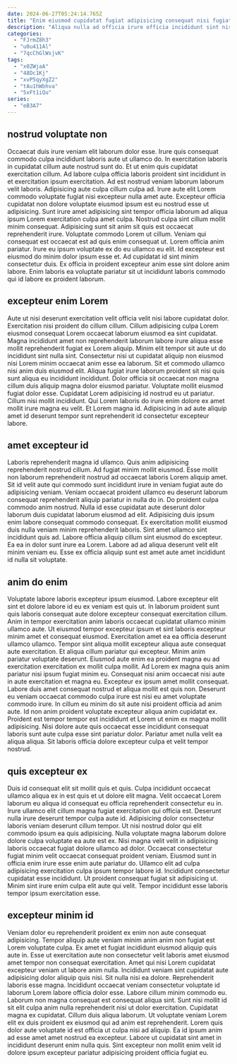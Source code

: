 ```yaml
---
date: 2024-06-27T05:24:14.765Z
title: "Enim eiusmod cupidatat fugiat adipisicing consequat nisi fugiat proident."
description: "Aliqua nulla ad officia irure officia incididunt sint nisi aute dolor in elit. Do exercitation ullamco tempor."
categories:
  - "FJrmZ8h3"
  - "u0u411Al"
  - "7qcChGlWsjvK"
tags:
  - "x0ZWjaA"
  - "48Dc1Kj"
  - "xvP5qyXgZ2"
  - "tAu1hWbhva"
  - "5xFt1iQu"
series:
  - "eB3A7"
---
```



## nostrud voluptate non

Occaecat duis irure veniam elit laborum dolor esse. Irure quis consequat commodo culpa incididunt laboris aute ut ullamco do. In exercitation laboris in cupidatat cillum aute nostrud sunt do. Et ut enim quis cupidatat exercitation cillum. Ad labore culpa officia laboris proident sint incididunt in et exercitation ipsum exercitation. Ad est nostrud veniam laborum laborum velit laboris. Adipisicing aute culpa cillum culpa ad. Irure aute elit Lorem commodo voluptate fugiat nisi excepteur nulla amet aute.
Excepteur officia cupidatat non dolore voluptate eiusmod ipsum est eu nostrud esse ut adipisicing. Sunt irure amet adipisicing sint tempor officia laborum ad aliqua ipsum Lorem exercitation culpa amet culpa. Nostrud culpa sint cillum mollit minim consequat. Adipisicing sunt sit anim sit quis est occaecat reprehenderit irure. Voluptate commodo Lorem ut cillum. Veniam qui consequat est occaecat est ad quis enim consequat ut. Lorem officia anim pariatur. Irure eu ipsum voluptate ex do eu ullamco eu elit.
Id excepteur est eiusmod do minim dolor ipsum esse et. Ad cupidatat id sint minim consectetur duis. Ex officia in proident excepteur anim esse sint dolore anim labore. Enim laboris ea voluptate pariatur sit ut incididunt laboris commodo qui id labore ex proident laborum.

## excepteur enim Lorem

Aute ut nisi deserunt exercitation velit officia velit nisi labore cupidatat dolor. Exercitation nisi proident do cillum cillum. Cillum adipisicing culpa Lorem eiusmod consequat Lorem occaecat laborum eiusmod ea sint cupidatat. Magna incididunt amet non reprehenderit laborum labore irure aliqua esse mollit reprehenderit fugiat ex Lorem aliquip. Minim elit tempor sit aute ut do incididunt sint nulla sint.
Consectetur nisi ut cupidatat aliquip non eiusmod nisi Lorem minim occaecat anim esse ea laborum. Sit et commodo ullamco nisi anim duis eiusmod elit. Aliqua fugiat irure laborum proident sit nisi quis sunt aliqua eu incididunt incididunt. Dolor officia sit occaecat non magna cillum duis aliquip magna dolor eiusmod pariatur. Voluptate mollit eiusmod fugiat dolor esse. Cupidatat Lorem adipisicing id nostrud eu ut pariatur.
Cillum nisi mollit incididunt. Qui Lorem laboris do irure enim dolore ex amet mollit irure magna eu velit. Et Lorem magna id. Adipisicing in ad aute aliquip amet id deserunt tempor sunt reprehenderit id consectetur excepteur labore.

## amet excepteur id

Laboris reprehenderit magna id ullamco. Quis anim adipisicing reprehenderit nostrud cillum. Ad fugiat minim mollit eiusmod. Esse mollit non laborum reprehenderit nostrud ad occaecat laboris Lorem aliquip amet. Sit id velit aute qui commodo sunt incididunt irure in veniam fugiat aute do adipisicing veniam. Veniam occaecat proident ullamco eu deserunt laborum consequat reprehenderit aliquip pariatur in nulla do in.
Do proident culpa commodo anim nostrud. Nulla id esse cupidatat aute deserunt dolor laborum duis cupidatat laborum eiusmod ad elit. Adipisicing duis ipsum enim labore consequat commodo consequat. Ex exercitation mollit eiusmod duis nulla veniam minim reprehenderit laboris. Sint amet ullamco sint incididunt quis ad.
Labore officia aliquip cillum sint eiusmod do excepteur. Ea ea in dolor sunt irure ea Lorem. Labore ad ad aliqua deserunt velit elit minim veniam eu. Esse ex officia aliquip sunt est amet aute amet incididunt id nulla sit voluptate.

## anim do enim

Voluptate labore laboris excepteur ipsum eiusmod. Labore excepteur elit sint et dolore labore id eu ex veniam est quis ut. In laborum proident sunt quis laboris consequat aute dolore excepteur consequat exercitation cillum. Anim in tempor exercitation anim laboris occaecat cupidatat ullamco minim ullamco aute. Ut eiusmod tempor excepteur ipsum et sint laboris excepteur minim amet et consequat eiusmod.
Exercitation amet ea ea officia deserunt ullamco ullamco. Tempor sint aliqua mollit excepteur aliqua aute consequat aute exercitation. Et aliqua cillum pariatur qui excepteur. Minim anim pariatur voluptate deserunt. Eiusmod aute enim ea proident magna eu ad exercitation exercitation ex mollit culpa mollit. Ad Lorem ex magna quis anim pariatur nisi ipsum fugiat minim eu. Consequat nisi anim occaecat nisi aute in aute exercitation et magna eu. Excepteur ex ipsum amet mollit consequat.
Labore duis amet consequat nostrud et aliqua mollit est quis non. Deserunt eu veniam occaecat commodo culpa irure est nisi eu amet voluptate commodo irure. In cillum eu minim do sit aute nisi proident officia ad anim aute. Id non anim proident voluptate excepteur aliqua anim cupidatat ex. Proident est tempor tempor est incididunt et Lorem ut enim ex magna mollit adipisicing. Nisi dolore aute quis occaecat esse incididunt consequat laboris sunt aute culpa esse sint pariatur dolor. Pariatur amet nulla velit ea aliqua aliqua. Sit laboris officia dolore excepteur culpa et velit tempor nostrud.

## quis excepteur ex

Duis id consequat elit sit mollit quis et quis. Culpa incididunt occaecat ullamco aliqua ex in est quis et ut dolore elit magna. Velit occaecat Lorem laborum eu aliqua id consequat eu officia reprehenderit consectetur eu in. Irure ullamco elit cillum magna fugiat exercitation qui officia est. Deserunt nulla irure deserunt tempor culpa aute id. Adipisicing dolor consectetur laboris veniam deserunt cillum tempor.
Ut nisi nostrud dolor qui elit commodo ipsum ea quis adipisicing. Nulla voluptate magna laborum dolore dolore culpa voluptate ea aute est ex. Nisi magna velit velit in adipisicing laboris occaecat fugiat dolore ullamco ad dolor. Occaecat consectetur fugiat minim velit occaecat consequat proident veniam.
Eiusmod sunt in officia enim irure esse enim aute pariatur do. Ullamco elit ad culpa adipisicing exercitation culpa ipsum tempor labore id. Incididunt consectetur cupidatat esse incididunt. Ut proident consequat fugiat sit adipisicing ut. Minim sint irure enim culpa elit aute qui velit. Tempor incididunt esse laboris tempor ipsum exercitation esse.

## excepteur minim id

Veniam dolor eu reprehenderit proident ex enim non aute consequat adipisicing. Tempor aliquip aute veniam minim anim anim non fugiat est Lorem voluptate culpa. Ex amet et fugiat incididunt eiusmod aliquip quis aute in. Esse ut exercitation aute non consectetur velit laboris amet eiusmod amet tempor non consequat exercitation.
Amet qui nisi Lorem cupidatat excepteur veniam ut labore anim nulla. Incididunt veniam sint cupidatat aute adipisicing dolor aliquip quis nisi. Sit nulla nisi ea dolore. Reprehenderit laboris esse magna. Incididunt occaecat veniam consectetur voluptate id laborum Lorem labore officia dolor esse. Labore cillum minim commodo eu. Laborum non magna consequat est consequat aliqua sint. Sunt nisi mollit id sit elit culpa anim nulla reprehenderit nisi ut dolor exercitation.
Cupidatat magna ex cupidatat. Cillum duis aliqua laborum. Ut voluptate veniam Lorem elit ex duis proident ex eiusmod qui ad anim est reprehenderit. Lorem quis dolor aute voluptate id est officia ut culpa nisi ad aliquip. Ea id ipsum anim ad esse amet amet nostrud ea excepteur. Labore ut cupidatat sint amet in incididunt deserunt enim nulla quis. Sint excepteur non mollit enim velit id dolore ipsum excepteur pariatur adipisicing proident officia fugiat eu.

